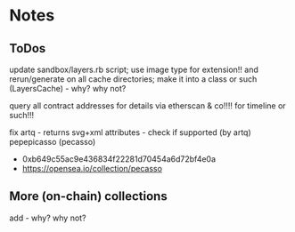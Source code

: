 # Notes

## ToDos


update sandbox/layers.rb script;
use image type for extension!!
and rerun/generate on all cache directories;
make it into a class or such  (LayersCache) - why? why not?


query all contract addresses
for details  via etherscan & co!!!!
for timeline or such!!!



fix artq - returns svg+xml attributes - check if supported (by artq)
pepepicasso (pecasso)
- 0xb649c55ac9e436834f22281d70454a6d72bf4e0a
- https://opensea.io/collection/pecasso



## More (on-chain) collections

add - why? why not?

